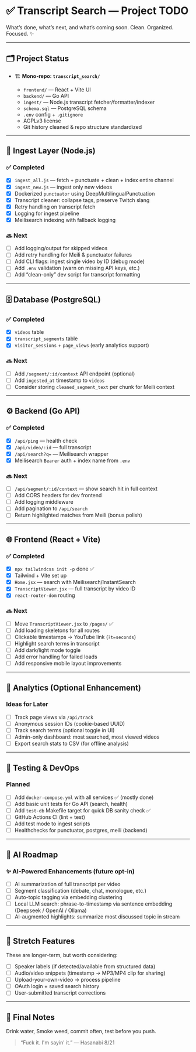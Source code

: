 # ✅ Transcript Search — Project TODO

What’s done, what’s next, and what’s coming soon. Clean. Organized. Focused. ✨

---

## 🗂️ Project Status

- 🏗️ **Mono-repo: `transcript_search/`**

  - `frontend/` — React + Vite UI
  - `backend/` — Go API
  - `ingest/` — Node.js transcript fetcher/formatter/indexer
  - `schema.sql` — PostgreSQL schema
  - `.env` config + `.gitignore`
  - AGPLv3 license
  - Git history cleaned & repo structure standardized

---

## 🧩 Ingest Layer (Node.js)

### ✅ Completed

- [x] `ingest_all.js` — fetch + punctuate + clean + index entire channel
- [x] `ingest_new.js` — ingest only new videos
- [x] Dockerized `punctuator` using DeepMultilingualPunctuation
- [x] Transcript cleaner: collapse tags, preserve Twitch slang
- [x] Retry handling on transcript fetch
- [x] Logging for ingest pipeline
- [x] Meilisearch indexing with fallback logging

### 🔜 Next

- [ ] Add logging/output for skipped videos
- [ ] Add retry handling for Meili & punctuator failures
- [ ] Add CLI flags: ingest single video by ID (debug mode)
- [ ] Add `.env` validation (warn on missing API keys, etc.)
- [ ] Add “clean-only” dev script for transcript formatting

---

## 🗄️ Database (PostgreSQL)

### ✅ Completed

- [x] `videos` table
- [x] `transcript_segments` table
- [x] `visitor_sessions` + `page_views` (early analytics support)

### 🔜 Next

- [ ] Add `/segment/:id/context` API endpoint (optional)
- [ ] Add `ingested_at` timestamp to `videos`
- [ ] Consider storing `cleaned_segment_text` per chunk for Meili context

---

## ⚙️ Backend (Go API)

### ✅ Completed

- [x] `/api/ping` — health check
- [x] `/api/video/:id` — full transcript
- [x] `/api/search?q=` — Meilisearch wrapper
- [x] Meilisearch `Bearer` auth + index name from `.env`

### 🔜 Next

- [ ] `/api/segment/:id/context` — show search hit in full context
- [ ] Add CORS headers for dev frontend
- [ ] Add logging middleware
- [ ] Add pagination to `/api/search`
- [ ] Return highlighted matches from Meili (bonus polish)

---

## 🌐 Frontend (React + Vite)

### ✅ Completed

- [x] `npx tailwindcss init -p` done ✅
- [x] Tailwind + Vite set up
- [x] `Home.jsx` — search with Meilisearch/InstantSearch
- [x] `TranscriptViewer.jsx` — full transcript by video ID
- [x] `react-router-dom` routing

### 🔜 Next

- [ ] Move `TranscriptViewer.jsx` to `/pages/` ✅
- [ ] Add loading skeletons for all routes
- [ ] Clickable timestamps → YouTube link (`?t=seconds`)
- [ ] Highlight search terms in transcript
- [ ] Add dark/light mode toggle
- [ ] Add error handling for failed loads
- [ ] Add responsive mobile layout improvements

---

## 🧠 Analytics (Optional Enhancement)

### Ideas for Later

- [ ] Track page views via `/api/track`
- [ ] Anonymous session IDs (cookie-based UUID)
- [ ] Track search terms (optional toggle in UI)
- [ ] Admin-only dashboard: most searched, most viewed videos
- [ ] Export search stats to CSV (for offline analysis)

---

## 🧪 Testing & DevOps

### Planned

- [ ] Add `docker-compose.yml` with all services ✅ (mostly done)
- [ ] Add basic unit tests for Go API (search, health)
- [ ] Add `test-db` Makefile target for quick DB sanity check ✅
- [ ] GitHub Actions CI (lint + test)
- [ ] Add test mode to ingest scripts
- [ ] Healthchecks for punctuator, postgres, meili (backend)

---

## 🤖 AI Roadmap

### ✨ AI-Powered Enhancements (future opt-in)

- [ ] AI summarization of full transcript per video
- [ ] Segment classification (debate, chat, monologue, etc.)
- [ ] Auto-topic tagging via embedding clustering
- [ ] Local LLM search: phrase-to-timestamp via sentence embedding (Deepseek / OpenAI / Ollama)
- [ ] AI-augmented highlights: summarize most discussed topic in stream

---

## 🧭 Stretch Features

These are longer-term, but worth considering:

- [ ] Speaker labels (if detected/available from structured data)
- [ ] Audio/video snippets (timestamp → MP3/MP4 clip for sharing)
- [ ] Upload-your-own-video → process pipeline
- [ ] OAuth login + saved search history
- [ ] User-submitted transcript corrections

---

## 🏁 Final Notes

Drink water, Smoke weed, commit often, test before you push.

> “Fuck it. I'm sayin' it.”
> — Hasanabi 8/21

